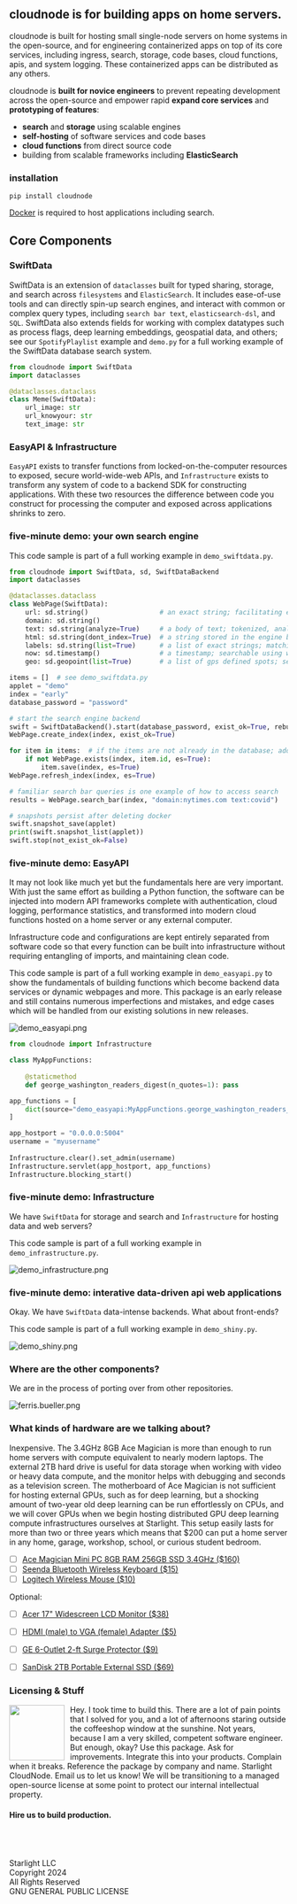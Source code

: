 ## cloudnode is for building apps on home servers.

cloudnode is built for hosting small single-node servers on home systems in the open-source, and for
engineering containerized apps on top of its core services, including ingress, search, storage, code 
bases, cloud functions, apis, and system logging. These containerized apps can be distributed as any others.

cloudnode is **built for novice engineers** to prevent repeating development across the open-source 
and empower rapid **expand core services** and **prototyping of features**:
- **search** and **storage** using scalable engines
- **self-hosting** of software services and code bases
- **cloud functions** from direct source code
- building from scalable frameworks including **ElasticSearch**

### installation

```
pip install cloudnode
```

[Docker](https://docs.docker.com/engine/install/) is required to host applications including search. 

## Core Components

### SwiftData
SwiftData is an extension of `dataclasses` built for typed sharing, storage, and search across 
`filesystems` and `ElasticSearch`. It includes ease-of-use tools and can directly spin-up search engines, and interact
with common or complex query types, including `search bar text`, `elasticsearch-dsl`, and `SQL`. SwiftData also extends
fields for working with complex datatypes such as process flags, deep learning embeddings, geospatial data, and others;
see our `SpotifyPlaylist` example and `demo.py` for a full working example of the SwiftData database search system. 

```python
from cloudnode import SwiftData
import dataclasses

@dataclasses.dataclass
class Meme(SwiftData):
    url_image: str
    url_knowyour: str
    text_image: str
```

### EasyAPI & Infrastructure

`EasyAPI` exists to transfer functions from locked-on-the-computer resources to exposed, secure world-wide-web APIs, and
`Infrastructure` exists to transform any system of code to a backend SDK for constructing applications. With these two
resources the difference between code you construct for processing the computer and exposed across applications shrinks
to zero. 




### five-minute demo: your own search engine

This code sample is part of a full working example in `demo_swiftdata.py`.

```python
from cloudnode import SwiftData, sd, SwiftDataBackend
import dataclasses

@dataclasses.dataclass
class WebPage(SwiftData):
    url: sd.string()                  # an exact string; facilitating exact matches only
    domain: sd.string()
    text: sd.string(analyze=True)     # a body of text; tokenized, analyzed and searchable
    html: sd.string(dont_index=True)  # a string stored in the engine but not intended for search
    labels: sd.string(list=True)      # a list of exact strings; matching one or all is possible
    now: sd.timestamp()               # a timestamp; searchable using windows of time
    geo: sd.geopoint(list=True)       # a list of gps defined spots; searchable via radius

items = []  # see demo_swiftdata.py
applet = "demo"
index = "early"
database_password = "password"

# start the search engine backend
swift = SwiftDataBackend().start(database_password, exist_ok=True, rebuild=True)
WebPage.create_index(index, exist_ok=True)

for item in items:  # if the items are not already in the database; add then the same was as saving to file system
    if not WebPage.exists(index, item.id, es=True):
        item.save(index, es=True)
WebPage.refresh_index(index, es=True)

# familiar search bar queries is one example of how to access search
results = WebPage.search_bar(index, "domain:nytimes.com text:covid")

# snapshots persist after deleting docker
swift.snapshot_save(applet)
print(swift.snapshot_list(applet))
swift.stop(not_exist_ok=False)
```

### five-minute demo: EasyAPI

It may not look like much yet but the fundamentals here are very important. With just the same effort as building a 
Python function, the software can be injected into modern API frameworks complete with authentication, cloud logging,
performance statistics, and transformed into modern cloud functions hosted on a home server or any external computer.

Infrastructure code and configurations are kept entirely separated from software code so that every function can be
built into infrastructure without requiring entangling of imports, and maintaining clean code.

This code sample is part of a full working example in `demo_easyapi.py` to show the fundamentals of building functions
which become backend data services or dynamic webpages and more. This package is an early release and still contains 
numerous imperfections and mistakes, and edge cases which will be handled from our existing solutions in new releases.

![demo_easyapi.png](cloudnode%2F_db%2Fdocs%2Fdemo_easyapi.png)

```python
from cloudnode import Infrastructure

class MyAppFunctions:
    
    @staticmethod
    def george_washington_readers_digest(n_quotes=1): pass

app_functions = [
    dict(source="demo_easyapi:MyAppFunctions.george_washington_readers_digest"),
]

app_hostport = "0.0.0.0:5004"
username = "myusername"
    
Infrastructure.clear().set_admin(username)
Infrastructure.servlet(app_hostport, app_functions)
Infrastructure.blocking_start()
```

### five-minute demo: Infrastructure

We have `SwiftData` for storage and search and `Infrastructure` for hosting data and web servers?

This code sample is part of a full working example in `demo_infrastructure.py`.

![demo_infrastructure.png](cloudnode%2F_db%2Fdocs%2Fdemo_infrastructure.png)

### five-minute demo: interative data-driven api web applications

Okay. We have `SwiftData` data-intense backends. What about front-ends?

This code sample is part of a full working example in `demo_shiny.py`.

![demo_shiny.png](cloudnode%2F_db%2Fdocs%2Fdemo_shiny.png)


### Where are the other components? 

We are in the process of porting over from other repositories.

![ferris.bueller.png](cloudnode%2F_db%2Fdocs%2Fferris.bueller.png)

### What kinds of hardware are we talking about?

Inexpensive. The 3.4GHz 8GB Ace Magician is more than enough to run home servers with compute equivalent to nearly
modern laptops. The external 2TB hard drive is useful for data storage when working with video or heavy data compute,
and the monitor helps with debugging and seconds as a television screen. The motherboard of Ace Magician is not 
sufficient for hosting external GPUs, such as for deep learning, but a shocking amount of two-year old deep learning can
be run effortlessly on CPUs, and we will cover GPUs when we begin hosting distributed GPU deep learning compute 
infrastructures ourselves at Starlight. This setup easily lasts for more than two or three years which means that $200 
can put a home server in any home, garage, workshop, school, or curious student bedroom.

- [ ] [Ace Magician Mini PC 8GB RAM 256GB SSD 3.4GHz ($160)](https://www.walmart.com/ip/Mini-PC-Intel-N95-8GB-RAM-256GB-SSD-3-4GHz-Desktop-Computer-Windows-11-Pro/573864485) 
- [ ] [Seenda Bluetooth Wireless Keyboard ($15)](https://www.walmart.com/ip/seenda-Bluetooth-Wireless-Keyboard-Windows-Mac-Rechargeable-Slim-Multi-Device-2-4G-USB-Dual-BT4-0-Computer-Laptop-Android-MacBook-Pro-Air-Chromebook/988516094)
- [ ] [Logitech Wireless Mouse ($10)](https://www.walmart.com/ip/Logitech-Silent-Wireless-Mouse-2-4-GHz-with-USB-Receiver-1000-DPI-Optical-Tracking-Black/484306986)

Optional:
- [ ] [Acer 17" Widescreen LCD Monitor ($38)](https://www.walmart.com/ip/Acer-17-Widescreen-LCD-Monitor-Display-SXGA-1280-X-1024-5-ms-TN-Film/27943318)
- [ ] [HDMI (male) to VGA (female) Adapter ($5)](https://www.walmart.com/ip/CableVantage-HDMI-Male-to-VGA-Female-Video-Converter-Adapter-Cable-For-PC-DVD-1080P-HDTV-TV/781975578?classType=REGULAR&from=/search)
- [ ] [GE 6-Outlet 2-ft Surge Protector ($9)](https://www.walmart.com/ip/GE-Pro-15-Amp-Grounded-6-Outlet-Surge-Protector-with-2-ft-Braided-Extension-Cord-Black/355272429)
- [ ] [SanDisk 2TB Portable External SSD ($69)](https://www.walmart.com/ip/SanDisk-2TB-Portable-External-SSD-up-to-680MB-s-USB-C-USB-3-2-Gen-2-SDSSDE29-2T00-AW25/1687049704)


### Licensing & Stuff
<div>
<img align="left" width="100" height="100" style="margin-right: 10px" src="cloudnode/_db/docs/starlight.logo.icon.improved.png">
Hey. I took time to build this. There are a lot of pain points that I solved for you, and a lot of afternoons staring 
outside the coffeeshop window at the sunshine. Not years, because I am a very skilled, competent software engineer. But
enough, okay? Use this package. Ask for improvements. Integrate this into your products. Complain when it breaks. 
Reference the package by company and name. Starlight CloudNode. Email us to let us know! We will be transitioning to a 
managed open-source license at some point to protect our internal intellectual property.
</div>

#### Hire us to build production.


<br /><br /><br />
Starlight LLC <br />
Copyright 2024 <br />
All Rights Reserved <br />
GNU GENERAL PUBLIC LICENSE <br />
